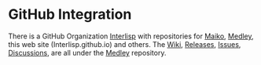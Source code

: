 # GitHub Integration

There is a GitHub Organization [Interlisp](https://github.com/interlisp) with repositories for [Maiko](https://github.com/interlisp/maiko), [Medley](https://github.com/interlisp/medley), this web site (Interlisp.github.io) and others. The [Wiki](https://github.com/interlisp/medley/wiki), [Releases](https://github.com/interlisp/medley/releases), [Issues](https://github.com/interlisp/medley/issues), [Discussions](https://github.com/interlisp/medley/discussions), are all under the [Medley](https://github.com/interlisp/medley) repository.
